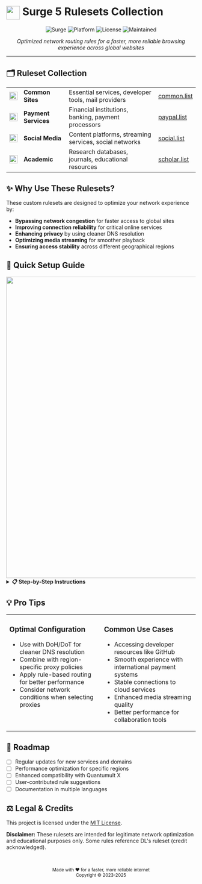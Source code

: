 # <img src="https://cdn-icons-png.flaticon.com/512/8729/8729045.png" width="36" align="center"> Surge 5 Rulesets Collection

<div align="center">

![Surge](https://img.shields.io/badge/Surge-5-0075F8?style=for-the-badge&logo=surge&logoColor=white)
![Platform](https://img.shields.io/badge/Platform-iOS%20%7C%20macOS-000000?style=for-the-badge&logo=apple&logoColor=white)
![License](https://img.shields.io/badge/License-MIT-22B455?style=for-the-badge&logo=opensourceinitiative&logoColor=white)
![Maintained](https://img.shields.io/badge/Maintained-Yes-brightgreen?style=for-the-badge&logo=github&logoColor=white)

</div>

<p align="center">
  <i>Optimized network routing rules for a faster, more reliable browsing experience across global websites</i>
</p>

<hr>

## 🗂️ Ruleset Collection

<table>
<tr>
  <td><img src="https://cdn-icons-png.flaticon.com/512/9458/9458326.png" width="22" align="center"></td>
  <td><b>Common Sites</b></td>
  <td>Essential services, developer tools, mail providers</td>
  <td><a href="https://raw.githubusercontent.com/yagami1997/Surgerulesets/main/common.list">common.list</a></td>
</tr>
<tr>
  <td><img src="https://cdn-icons-png.flaticon.com/512/2936/2936660.png" width="22" align="center"></td>
  <td><b>Payment Services</b></td>
  <td>Financial institutions, banking, payment processors</td>
  <td><a href="https://raw.githubusercontent.com/yagami1997/Surgerulesets/main/paypal.list">paypal.list</a></td>
</tr>
<tr>
  <td><img src="https://cdn-icons-png.flaticon.com/512/9073/9073032.png" width="22" align="center"></td>
  <td><b>Social Media</b></td>
  <td>Content platforms, streaming services, social networks</td>
  <td><a href="https://raw.githubusercontent.com/yagami1997/Surgerulesets/main/social.list">social.list</a></td>
</tr>
<tr>
  <td><img src="https://cdn-icons-png.flaticon.com/512/3330/3330314.png" width="22" align="center"></td>
  <td><b>Academic</b></td>
  <td>Research databases, journals, educational resources</td>
  <td><a href="https://raw.githubusercontent.com/yagami1997/Surgerulesets/main/scholar.list">scholar.list</a></td>
</tr>
</tr>
</table>

## ✨ Why Use These Rulesets?

These custom rulesets are designed to optimize your network experience by:

- **Bypassing network congestion** for faster access to global sites
- **Improving connection reliability** for critical online services
- **Enhancing privacy** by using cleaner DNS resolution
- **Optimizing media streaming** for smoother playback
- **Ensuring access stability** across different geographical regions

## 🚀 Quick Setup Guide

<div align="center">
  <img src="https://raw.githubusercontent.com/yagami1997/Surgerulesets/main/.github/setup-guide.png" width="800">
</div>

<details>
<summary><b>📋 Step-by-Step Instructions</b></summary>
<br>

1. Click the **RAW** button on the ruleset file you want to use:

   ![Click RAW button](https://user-images.githubusercontent.com/7695407/172099104-a37bc55c-43a7-4b36-b172-75365c7be558.png)

2. Copy the URL from your browser's address bar:

   ![Copy URL](https://user-images.githubusercontent.com/7695407/172099581-683d27df-f6d2-44cd-b40b-b762c0043bcb.png)

3. In Surge 5:
   - Create a replica of your managed configuration
   - In **Outbound Mode**, select **Proxy Rules**
   - Navigate to **Add Rule → Ruleset → External Ruleset**
   - Paste the copied URL and select an appropriate policy
   - Click **Finish** to apply

4. To update your rulesets later:
   - Go to your profile configuration
   - Navigate to **Edit → External Resources**
   - Click **Update All** to get the latest versions
</details>

## 💡 Pro Tips

<table>
<tr>
<td width="50%" valign="top">

### Optimal Configuration
- Use with DoH/DoT for cleaner DNS resolution
- Combine with region-specific proxy policies
- Apply rule-based routing for better performance
- Consider network conditions when selecting proxies

</td>
<td width="50%" valign="top">

### Common Use Cases
- Accessing developer resources like GitHub
- Smooth experience with international payment systems
- Stable connections to cloud services
- Enhanced media streaming quality
- Better performance for collaboration tools

</td>
</tr>
</table>

## 🔮 Roadmap

- [ ] Regular updates for new services and domains
- [ ] Performance optimization for specific regions
- [ ] Enhanced compatibility with Quantumult X
- [ ] User-contributed rule suggestions
- [ ] Documentation in multiple languages

## ⚖️ Legal & Credits

This project is licensed under the [MIT License](LICENSE).

**Disclaimer:** These rulesets are intended for legitimate network optimization and educational purposes only. Some rules reference DL's ruleset (credit acknowledged).

<div align="center">
  <br>
  <p>
    <sub>Made with ❤️ for a faster, more reliable internet</sub>
    <br>
    <sub>Copyright © 2023-2025</sub>
  </p>
</div>
